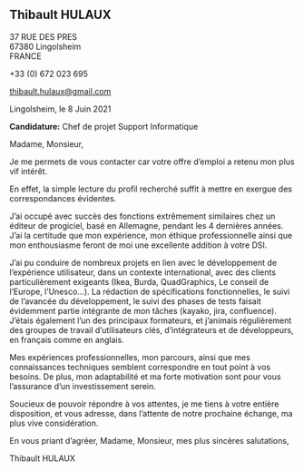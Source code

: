 <div class="flex-box">
<aside>

# Thibault HULAUX

37 RUE DES PRES  
67380 Lingolsheim  
FRANCE

+33 (0) 672 023 695

[thibault.hulaux@gmail.com](mailto:thibault.hulaux@gmail.com)

</aside>
<main>
<section class="date">

Lingolsheim, le 8 Juin 2021

</section>
<section class="object">

**Candidature:** Chef de projet Support Informatique

</section>
<section class="letter">

Madame, Monsieur,

Je me permets de vous contacter car votre offre d’emploi a retenu mon plus vif intérêt.

En effet, la simple lecture du profil recherché suffit à mettre en exergue des correspondances évidentes.

J’ai occupé avec succès des fonctions extrêmement similaires chez un éditeur de progiciel, basé en Allemagne, pendant les 4 dernières années. J’ai la certitude que mon expérience, mon éthique professionnelle ainsi que mon enthousiasme feront de moi une excellente addition à votre DSI.

J’ai pu conduire de nombreux projets en lien avec le développement de l’expérience utilisateur, dans un contexte international, avec des clients particulièrement exigeants (Ikea, Burda, QuadGraphics, Le conseil de l’Europe, l’Unesco…). La rédaction de spécifications fonctionnelles, le suivi de l’avancée du développement, le suivi des phases de tests faisait évidemment partie intégrante de mon tâches (kayako, jira, confluence). J’étais également l’un des principaux formateurs, et j’animais régulièrement des groupes de travail d’utilisateurs clés, d’intégrateurs et de développeurs, en français comme en anglais.

Mes expériences professionnelles, mon parcours, ainsi que mes connaissances techniques semblent correspondre en tout point à vos besoins. De plus, mon adaptabilité et ma forte motivation sont pour vous l’assurance d’un investissement serein.

Soucieux de pouvoir répondre à vos attentes, je me tiens à votre entière disposition, et vous adresse, dans l’attente de notre prochaine échange, ma plus vive considération.

En vous priant d’agréer, Madame, Monsieur, mes plus sincères salutations,

</section>
<section class="signature">

Thibault HULAUX

</section>
</main>
</div>